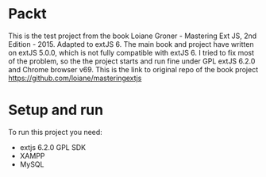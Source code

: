 # Packt

This is the test project from the book Loiane Groner - Mastering Ext JS, 2nd Edition - 2015.
Adapted to extJS 6. The main book and project have written on extJS 5.0.0, which is not 
fully compatible with extJS 6. I tried to fix most of the problem, so the the project starts
and run fine under GPL extJS 6.2.0 and Chrome browser v69. 
This is the link to original repo of the book project
https://github.com/loiane/masteringextjs
 
# Setup and run

To run this project you need:
 -  extjs 6.2.0 GPL SDK
 -  XAMPP
 -  MySQL 
